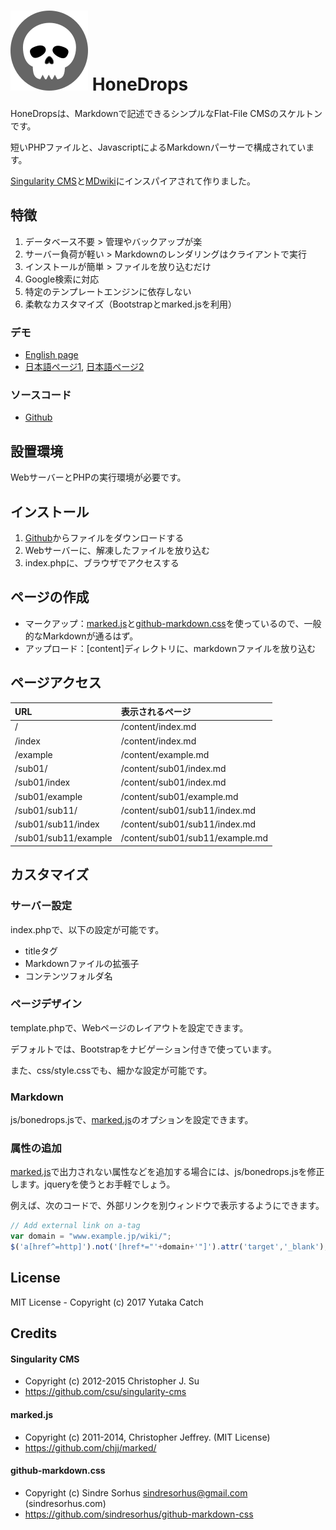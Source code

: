 # ![](icon.png) HoneDrops

HoneDropsは、Markdownで記述できるシンプルなFlat-File CMSのスケルトンです。

短いPHPファイルと、JavascriptによるMarkdownパーサーで構成されています。

[Singularity CMS](https://christopher.su/singularity-cms/)と[MDwiki](http://dynalon.github.io/mdwiki/#!index.md)にインスパイアされて作りました。


## 特徴

1. データベース不要 > 管理やバックアップが楽
2. サーバー負荷が軽い > Markdownのレンダリングはクライアントで実行
3. インストールが簡単 > ファイルを放り込むだけ
4. Google検索に対応
5. 特定のテンプレートエンジンに依存しない
6. 柔軟なカスタマイズ（Bootstrapとmarked.jsを利用）

### デモ

- [English page](https://www.catch.jp/honedrops/)
- [日本語ページ1](https://www.catch.jp/honedrops/index.ja), [日本語ページ2](https://www.catch.jp/wiki3/)

### ソースコード

- [Github](https://github.com/ycatch/HoneDrops)


## 設置環境

WebサーバーとPHPの実行環境が必要です。

## インストール

1. [Github](https://github.com/ycatch/HoneDrops)からファイルをダウンロードする
2. Webサーバーに、解凍したファイルを放り込む
3. index.phpに、ブラウザでアクセスする


## ページの作成

- マークアップ：[marked.js](https://github.com/chjj/marked)と[github-markdown.css](https://github.com/sindresorhus/github-markdown-css)を使っているので、一般的なMarkdownが通るはず。
- アップロード：[content]ディレクトリに、markdownファイルを放り込む


## ページアクセス

|URL|表示されるページ|
|:-----------|:------------|
|/|/content/index.md|
|/index|/content/index.md|
|/example|/content/example.md|
|/sub01/|/content/sub01/index.md|
|/sub01/index|/content/sub01/index.md|
|/sub01/example|/content/sub01/example.md|
|/sub01/sub11/|/content/sub01/sub11/index.md|
|/sub01/sub11/index|/content/sub01/sub11/index.md|
|/sub01/sub11/example|/content/sub01/sub11/example.md|


## カスタマイズ


### サーバー設定

index.phpで、以下の設定が可能です。

- titleタグ
- Markdownファイルの拡張子
- コンテンツフォルダ名


### ページデザイン

template.phpで、Webページのレイアウトを設定できます。

デフォルトでは、Bootstrapをナビゲーション付きで使っています。

また、css/style.cssでも、細かな設定が可能です。


### Markdown

js/bonedrops.jsで、[marked.js](https://github.com/chjj/marked)のオプションを設定できます。

### 属性の追加

[marked.js](https://github.com/chjj/marked)で出力されない属性などを追加する場合には、js/bonedrops.jsを修正します。jqueryを使うとお手軽でしょう。

例えば、次のコードで、外部リンクを別ウィンドウで表示するようにできます。

``` javascript
// Add external link on a-tag
var domain = "www.example.jp/wiki/";
$('a[href^=http]').not('[href*="'+domain+'"]').attr('target','_blank');
```

## License

 MIT License - Copyright (c) 2017 Yutaka Catch


## Credits

#### Singularity CMS

 - Copyright (c) 2012-2015 Christopher J. Su  
 - https://github.com/csu/singularity-cms

#### marked.js

 - Copyright (c) 2011-2014, Christopher Jeffrey. (MIT License)
 - https://github.com/chjj/marked/

#### github-markdown.css

 - Copyright (c) Sindre Sorhus <sindresorhus@gmail.com> (sindresorhus.com)
 - https://github.com/sindresorhus/github-markdown-css
